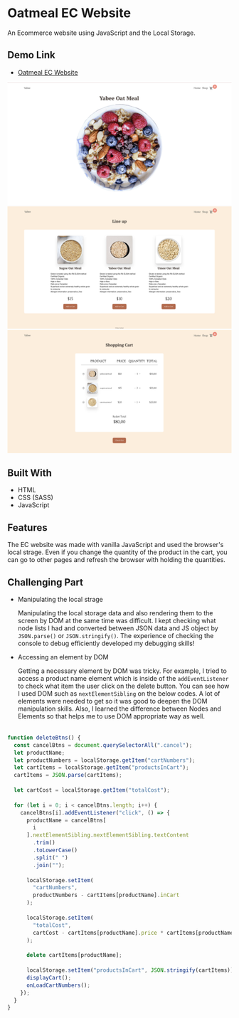 # Oatmeal EC Website

An Ecommerce website using JavaScript and the Local Storage.

## Demo Link

- [Oatmeal EC Website](http://oatmeal-ec-site.netlify.app)

![The top image](./imgs/Screen%20Shot%202022-10-10%20at%208.04.33%20AM.png)
![The shop image](./imgs/Screen%20Shot%202022-10-10%20at%208.04.44%20AM.png)
![The cart image](./imgs/Screen%20Shot%202022-10-10%20at%208.05.11%20AM.png)

## Built With

- HTML
- CSS (SASS)
- JavaScript


## Features


The EC website was made with vanilla JavaScript and used the browser's local strage. Even if you change the quantity of the product in the cart, you can go to other pages and refresh the browser with holding the quantities.


## Challenging Part


- Manipulating the local strage

  Manipulating the local storage data and also rendering them to the screen by DOM at the same time was difficult.  I kept checking what node lists I had and converted between JSON data and JS object by `JSON.parse()` or `JSON.stringify()`. The experience of checking the console to debug efficiently developed my debugging skills!



- Accessing an element by DOM

  Getting a necessary element by DOM was tricky. For example, I tried to access a product name element which is inside of the `addEventListener` to check what item the user click on the delete button.  You can see how I used DOM such as `nextElementSibling` on the below codes.  A lot of elements were needed to get so it was good to deepen the DOM manipulation skills. Also, I learned the difference between Nodes and Elements so that helps me to use DOM appropriate way as well.



```javascript

function deleteBtns() {
  const cancelBtns = document.querySelectorAll(".cancel");
  let productName;
  let productNumbers = localStorage.getItem("cartNumbers");
  let cartItems = localStorage.getItem("productsInCart");
  cartItems = JSON.parse(cartItems);

  let cartCost = localStorage.getItem("totalCost");

  for (let i = 0; i < cancelBtns.length; i++) {
    cancelBtns[i].addEventListener("click", () => {
      productName = cancelBtns[
        i
      ].nextElementSibling.nextElementSibling.textContent
        .trim()
        .toLowerCase()
        .split(" ")
        .join("");

      localStorage.setItem(
        "cartNumbers",
        productNumbers - cartItems[productName].inCart
      );

      localStorage.setItem(
        "totalCost",
        cartCost - cartItems[productName].price * cartItems[productName].inCart
      );

      delete cartItems[productName];

      localStorage.setItem("productsInCart", JSON.stringify(cartItems));
      displayCart();
      onLoadCartNumbers();
    });
  }
}

```
